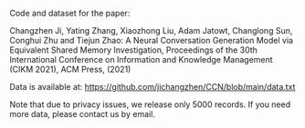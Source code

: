 Code and dataset for the paper:                                               
                         
Changzhen Ji, Yating Zhang, Xiaozhong Liu, Adam Jatowt, Changlong Sun, Conghui Zhu and Tiejun Zhao: A Neural Conversation Generation Model via Equivalent Shared Memory Investigation, Proceedings of the 30th International Conference on Information and Knowledge Management (CIKM 2021), ACM Press, (2021)
                                                                                  
Data is available at: https://github.com/jichangzhen/CCN/blob/main/data.txt

Note that due to privacy issues, we release only 5000 records. If you need more data, please contact us by email.
